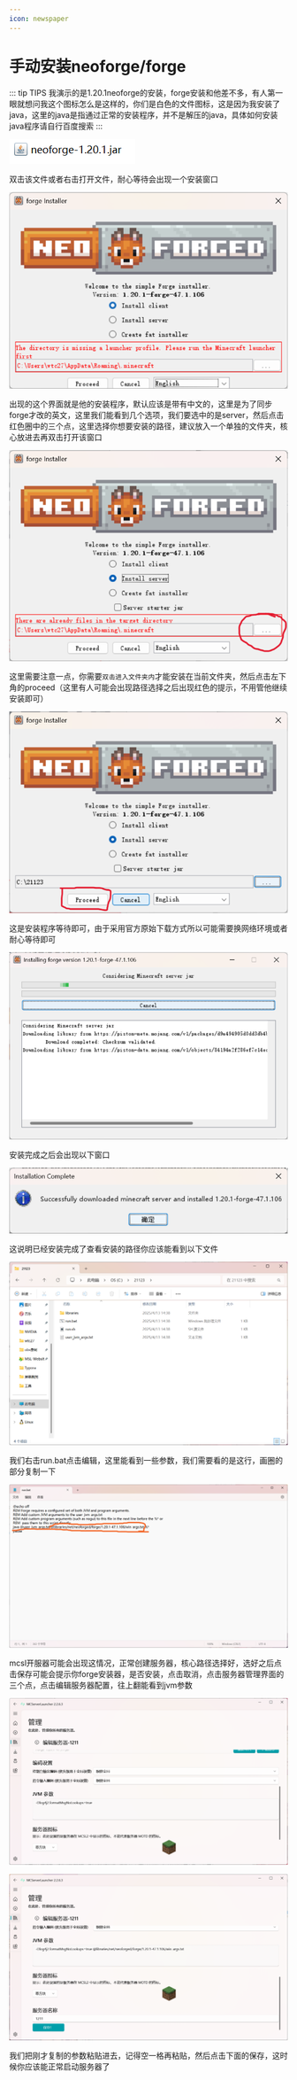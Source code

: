 ```yaml
---
icon: newspaper
---
```


# 手动安装neoforge/forge

::: tip TIPS
我演示的是1.20.1neoforge的安装，forge安装和他差不多，有人第一眼就想问我这个图标怎么是这样的，你们是白色的文件图标，这是因为我安装了java，这里的java是指通过正常的安装程序，并不是解压的java，具体如何安装java程序请自行百度搜索
:::



![](./assets/image-20250413141806179.png)

双击该文件或者右击打开文件，耐心等待会出现一个安装窗口

![](./assets/image-20250413142624279.png)

出现的这个界面就是他的安装程序，默认应该是带有中文的，这里是为了同步forge才改的英文，这里我们能看到几个选项，我们要选中的是server，然后点击红色圈中的三个点，这里选择你想要安装的路径，建议放入一个单独的文件夹，核心放进去再双击打开该窗口

![](./assets/屏幕截图2025-04-13142859.png)

这里需要注意一点，你需要`双击进入文件夹内`才能安装在当前文件夹，然后点击左下角的proceed（这里有人可能会出现路径选择之后出现红色的提示，不用管他继续安装即可）

![](./assets/屏幕截图2025-04-13143159.png)

这是安装程序等待即可，由于采用官方原始下载方式所以可能需要换网络环境或者耐心等待即可

![](./assets/image-20250413143422856.png)

安装完成之后会出现以下窗口

![](./assets/image-20250413144019477.png)

这说明已经安装完成了查看安装的路径你应该能看到以下文件

![](./assets/image-20250413144239757.png)

我们右击run.bat点击编辑，这里能看到一些参数，我们需要看的是这行，画圈的部分复制一下

![](./assets/屏幕截图2025-04-13144343.png)

mcsl开服器可能会出现这情况，正常创建服务器，核心路径选择好，选好之后点击保存可能会提示你forge安装器，是否安装，点击取消，点击服务器管理界面的三个点，点击编辑服务器配置，往上翻能看到jvm参数

![](./assets/image-20250413145450261.png)

![](./assets/image-20250524112028611.png)

我们把刚才复制的参数粘贴进去，记得空一格再粘贴，然后点击下面的保存，这时候你应该能正常启动服务器了

